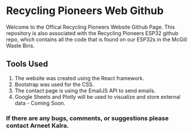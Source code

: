 # Recycling Pioneers Web Github

Welcome to the Offical Recycling Pioneers Website Github Page. This repository is also associated with the Recycling Pioneers ESP32 github repo, which contains all the code that is found on our ESP32s in the McGill Waste Bins. 

## Tools Used
1) The website was created using the React framework. 
2) Bootstrap was used for the CSS.
3) The contact page is using the EmailJS API to send emails.
4) Google Sheets and Plotly will be used to visualize and store external data - Coming Soon.

### If there are any bugs, comments, or suggestions please contact Arneet Kalra.
